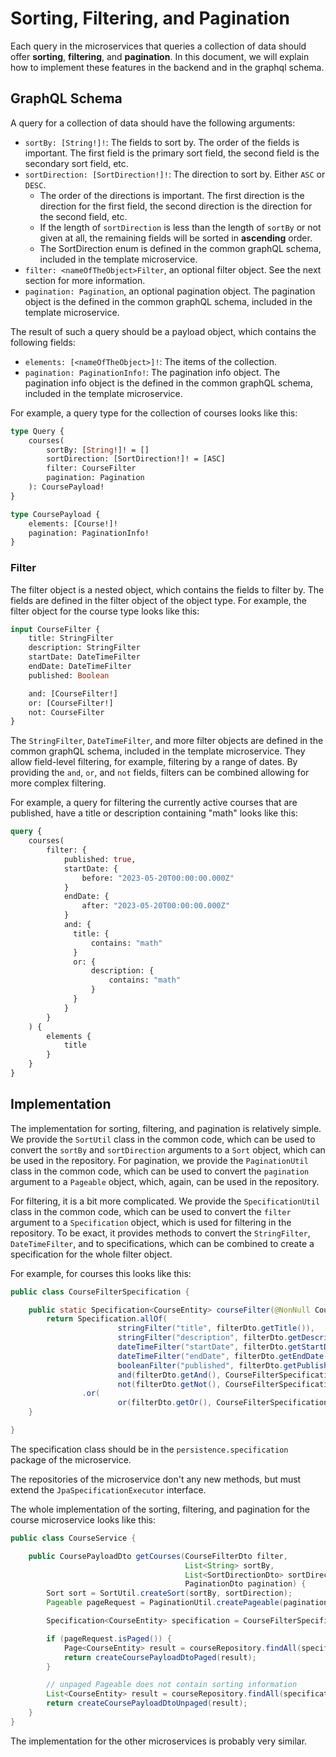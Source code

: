 # Sorting, Filtering, and Pagination

Each query in the microservices that queries a collection of data should offer **sorting**, **filtering**, and **pagination**.
In this document, we will explain how to implement these features in the backend and in the graphql schema.

## GraphQL Schema

A query for a collection of data should have the following arguments:

- `sortBy: [String!]!`: The fields to sort by. The order of the fields is important. The first field is the primary sort
  field, the second field is the secondary sort field, etc.
- `sortDirection: [SortDirection!]!`: The direction to sort by. Either `ASC` or `DESC`.
    - The order of the directions is important. The first direction is the direction for the first field, the second
      direction is the direction for the second field, etc.
    - If the length of `sortDirection` is less than the length of `sortBy` or not given at all, the remaining fields
      will be sorted in **ascending** order.
    - The SortDirection enum is defined in the common graphQL schema, included in the template microservice.
- `filter: <nameOfTheObject>Filter`, an optional filter object. See the next section for more information.
- `pagination: Pagination`, an optional pagination object. The pagination object is the defined in the common graphQL
  schema, included in the template microservice.

The result of such a query should be a payload object, which contains the following fields:

- `elements: [<nameOfTheObject>]!`: The items of the collection.
- `pagination: PaginationInfo!`: The pagination info object. The pagination info object is the defined in the common
  graphQL schema, included in the template microservice.

For example, a query type for the collection of courses looks like this:

```graphql
type Query {
    courses(
        sortBy: [String!]! = []
        sortDirection: [SortDirection!]! = [ASC]
        filter: CourseFilter
        pagination: Pagination
    ): CoursePayload!
}

type CoursePayload {
    elements: [Course!]!
    pagination: PaginationInfo!
}
```

### Filter

The filter object is a nested object, which contains the fields to filter by. The fields are defined in the filter
object of the object type. For example, the filter object for the course type looks like this:

```graphql
input CourseFilter {
    title: StringFilter
    description: StringFilter
    startDate: DateTimeFilter
    endDate: DateTimeFilter
    published: Boolean

    and: [CourseFilter!]
    or: [CourseFilter!]
    not: CourseFilter
}
```

The `StringFilter`, `DateTimeFilter`, and more filter objects are defined in the common graphQL schema, included in the
template microservice.
They allow field-level filtering, for example, filtering by a range of dates.
By providing the `and`, `or`, and `not` fields, filters can be combined allowing for more complex filtering.

For example, a query for filtering the currently active courses that are published, have a title or description
containing "math" looks like this:

```graphql
query {
    courses(
        filter: {
            published: true,
            startDate: {
                before: "2023-05-20T00:00:00.000Z"
            }
            endDate: {
                after: "2023-05-20T00:00:00.000Z"
            }
            and: {
              title: {
                  contains: "math"
              }
              or: {
                  description: {
                      contains: "math"
                  }
              }
            }
        }
    ) {
        elements {
            title
        }
    }
}
```

## Implementation

The implementation for sorting, filtering, and pagination is relatively simple.
We provide the `SortUtil` class in the common code, which can be used to convert the `sortBy` and `sortDirection`
arguments to a `Sort` object, which can be used in the repository.
For pagination, we provide the `PaginationUtil` class in the common code, which can be used to convert the `pagination`
argument to a `Pageable` object, which, again, can be used in the repository.

For filtering, it is a bit more complicated.
We provide the `SpecificationUtil` class in the common code, which can be used to convert the `filter` argument to
a `Specification` object, which is used for filtering in the repository. To be exact, it provides methods to convert
the `StringFilter`, `DateTimeFilter`, and to specifications, which
can be combined to create a specification for the whole filter object.

For example, for courses this looks like this:

```java
public class CourseFilterSpecification {

    public static Specification<CourseEntity> courseFilter(@NonNull CourseFilterDto filterDto) {
        return Specification.allOf(
                        stringFilter("title", filterDto.getTitle()),
                        stringFilter("description", filterDto.getDescription()),
                        dateTimeFilter("startDate", filterDto.getStartDate()),
                        dateTimeFilter("endDate", filterDto.getEndDate()),
                        booleanFilter("published", filterDto.getPublished()),
                        and(filterDto.getAnd(), CourseFilterSpecification::courseFilter),
                        not(filterDto.getNot(), CourseFilterSpecification::courseFilter))
                .or(
                        or(filterDto.getOr(), CourseFilterSpecification::courseFilter));
    }

}
```

The specification class should be in the `persistence.specification` package of the microservice.

The repositories of the microservice don't any new methods, but must extend the `JpaSpecificationExecutor` interface.

The whole implementation of the sorting, filtering, and pagination for the course microservice looks like this:

```java
public class CourseService {

    public CoursePayloadDto getCourses(CourseFilterDto filter,
                                       List<String> sortBy,
                                       List<SortDirectionDto> sortDirection,
                                       PaginationDto pagination) {
        Sort sort = SortUtil.createSort(sortBy, sortDirection);
        Pageable pageRequest = PaginationUtil.createPageable(pagination, sort);

        Specification<CourseEntity> specification = CourseFilterSpecification.courseFilter(filter);

        if (pageRequest.isPaged()) {
            Page<CourseEntity> result = courseRepository.findAll(specification, pageRequest);
            return createCoursePayloadDtoPaged(result);
        }

        // unpaged Pageable does not contain sorting information
        List<CourseEntity> result = courseRepository.findAll(specification, sort);
        return createCoursePayloadDtoUnpaged(result);
    }
}
```

The implementation for the other microservices is probably very similar.

